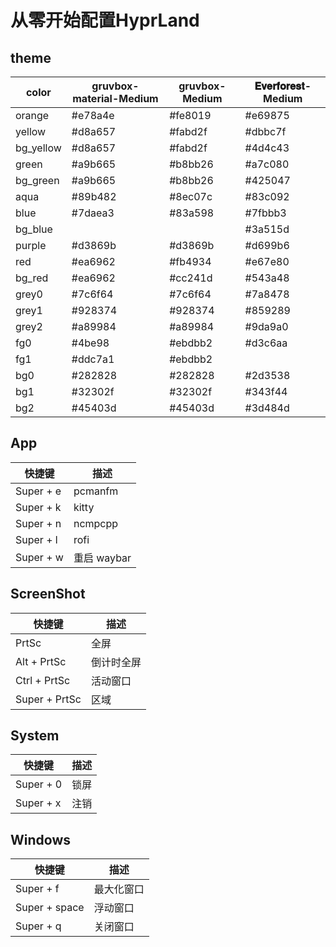 # 从零开始配置HyprLand

## theme

| color | gruvbox-material-Medium | gruvbox-Medium | 𝐄𝐯𝐞𝐫𝐟𝐨𝐫𝐞𝐬𝐭-Medium |
| ----- | ----------------------- | -------------- | --------------- |
| orange | #e78a4e | #fe8019 | #e69875 |
| yellow | #d8a657 | #fabd2f | #dbbc7f |
| bg_yellow | #d8a657 | #fabd2f | #4d4c43 |
| green | #a9b665 | #b8bb26 | #a7c080 |
| bg_green | #a9b665 | #b8bb26 | #425047 |
| aqua | #89b482 | #8ec07c | #83c092 |
| blue | #7daea3 | #83a598 | #7fbbb3 |
|bg_blue | | | #3a515d |
| purple | #d3869b | #d3869b | #d699b6 |
| red | #ea6962 | #fb4934 | #e67e80 |
| bg_red | #ea6962 | #cc241d | #543a48 |
| grey0 | #7c6f64 | #7c6f64 | #7a8478 |
| grey1 | #928374 | #928374 | #859289 |
| grey2 | #a89984 | #a89984 | #9da9a0 |
| fg0 | #4be98 | #ebdbb2 | #d3c6aa |
| fg1 | #ddc7a1 | #ebdbb2 |
| bg0 | #282828 | #282828 | #2d3538 |
| bg1 | #32302f | #32302f | #343f44 |
| bg2 | #45403d | #45403d | #3d484d |

## App

| 快捷键 | 描述 |
| ----- | --- |
| Super + e | pcmanfm |
| Super + k | kitty |
| Super + n | ncmpcpp |
| Super + l | rofi |
| Super + w | 重启 waybar |

## ScreenShot

| 快捷键 | 描述 |
| ----- | --- |
| PrtSc | 全屏 |
| Alt + PrtSc | 倒计时全屏 |
| Ctrl + PrtSc | 活动窗口 |
| Super + PrtSc | 区域 |

## System

| 快捷键 | 描述 |
| ----- | --- |
| Super + 0 | 锁屏 |
| Super + x | 注销 |

## Windows

| 快捷键 | 描述 |
| ----- | --- |
| Super + f | 最大化窗口 |
| Super + space | 浮动窗口 |
| Super + q | 关闭窗口 |
